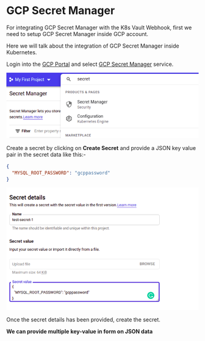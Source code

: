 # GCP Secret Manager

For integrating GCP Secret Manager with the K8s Vault Webhook, first we need to setup GCP Secret Manager inside GCP account.

Here we will talk about the integration of GCP Secret Manager inside Kubernetes.

Login into the [GCP Portal](https://console.cloud.google.com/) and select [GCP Secret Manager](https://console.cloud.google.com/security/secret-manager) service.

![](./images/gcp-secret-manager.png)

Create a secret by clicking on **Create Secret** and provide a JSON key value pair in the secret data like this:-

```json
{
  "MYSQL_ROOT_PASSWORD": "gcppassword"
}
```

![](./images/gcp-secret-manager-create.png)

Once the secret details has been provided, create the secret.

**We can provide multiple key-value in form on JSON data**
